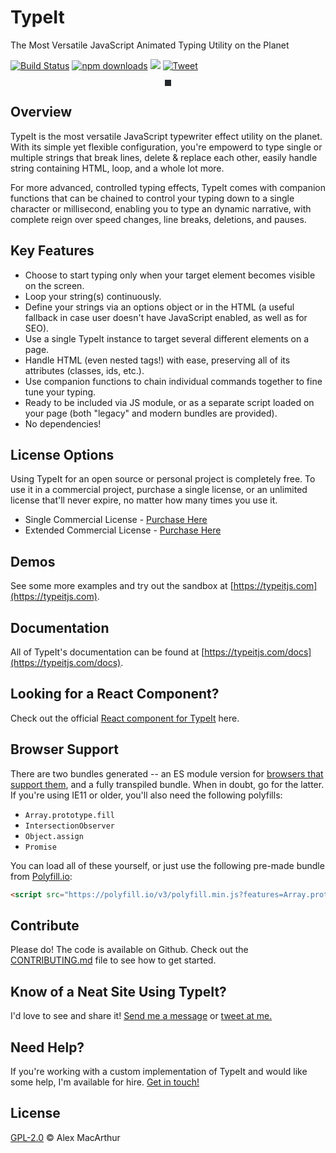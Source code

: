 # TypeIt

The Most Versatile JavaScript Animated Typing Utility on the Planet

[![Build Status](https://travis-ci.org/alexmacarthur/typeit.svg?branch=master)](https://travis-ci.org/alexmacarthur/typeit)
[![npm downloads](https://img.shields.io/npm/dm/typeit.svg?style=flat-square)](http://npm-stat.com/charts.html?package=typeit)
[![](https://data.jsdelivr.com/v1/package/npm/typeit/badge)](https://www.jsdelivr.com/package/npm/typeit)
[![Tweet](https://img.shields.io/twitter/url/http/shields.io.svg?style=social)](https://twitter.com/intent/tweet?url=https%3A%2F%2Fgithub.com%2Falexmacarthur%2Ftypeit&via=amacarthur&text=Check%20out%20TypeIt%2C%20the%20most%20versatile%20JavaScript%20animated%20typing%20utility%20on%20the%20planet.&hashtags=js%2Cwebdev%2Coss)

<p align="center">
    <img src="demo.gif" alt="" style="border: 5px solid #24292e;">
</p>

## Overview

TypeIt is the most versatile JavaScript typewriter effect utility on the planet. With its simple yet flexible configuration, you're empowerd to type single or multiple strings that break lines, delete & replace each other, easily handle string containing HTML, loop, and a whole lot more.

For more advanced, controlled typing effects, TypeIt comes with companion functions that can be chained to control your typing down to a single character or millisecond, enabling you to type an dynamic narrative, with complete reign over speed changes, line breaks, deletions, and pauses.

## Key Features

-   Choose to start typing only when your target element becomes visible on the screen.
-   Loop your string(s) continuously.
-   Define your strings via an options object or in the HTML (a useful fallback in case user doesn't have JavaScript enabled, as well as for SEO).
-   Use a single TypeIt instance to target several different elements on a page.
-   Handle HTML (even nested tags!) with ease, preserving all of its attributes (classes, ids, etc.).
-   Use companion functions to chain individual commands together to fine tune your typing.
-   Ready to be included via JS module, or as a separate script loaded on your page (both "legacy" and modern bundles are provided).
-   No dependencies!

## License Options

Using TypeIt for an open source or personal project is completely free. To use it in a commercial project, purchase a single license, or an unlimited license that'll never expire, no matter how many times you use it.

-   Single Commercial License - [Purchase Here](https://typeitjs.com/checkout/limited)
-   Extended Commercial License - [Purchase Here](https://typeitjs.com/checkout/unlimited)

## Demos

See some more examples and try out the sandbox at [https://typeitjs.com](https://typeitjs.com).

## Documentation

All of TypeIt's documentation can be found at [https://typeitjs.com/docs](https://typeitjs.com/docs).

## Looking for a React Component?

Check out the official [React component for TypeIt](https://github.com/alexmacarthur/typeit-react) here.

## Browser Support

There are two bundles generated -- an ES module version for [browsers that support them](https://caniuse.com/#feat=es6-module), and a fully transpiled bundle. When in doubt, go for the latter. If you're using IE11 or older, you'll also need the following polyfills:

-   `Array.prototype.fill`
-   `IntersectionObserver`
-   `Object.assign`
-   `Promise`

You can load all of these yourself, or just use the following pre-made bundle from [Polyfill.io](https://polyfill.io):

```html
<script src="https://polyfill.io/v3/polyfill.min.js?features=Array.prototype.fill%2CIntersectionObserver%2CObject.assign%2CPromise"></script>
```

## Contribute

Please do! The code is available on Github. Check out the [CONTRIBUTING.md](https://github.com/alexmacarthur/typeit/blob/master/CONTRIBUTING.md) file to see how to get started.

## Know of a Neat Site Using TypeIt?

I'd love to see and share it! [Send me a message](https://macarthur.me/contact) or [tweet at me.](https://www.twitter.com/amacarthur)

## Need Help?

If you're working with a custom implementation of TypeIt and would like some help, I'm available for hire. [Get in touch!](https://macarthur.me/contact)

## License

[GPL-2.0](https://github.com/alexmacarthur/typeit/blob/master/LICENSE) © Alex MacArthur
